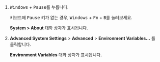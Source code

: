 1. <kbd>Windows</kbd> + <kbd>Pause</kbd>를 누릅니다.

   키보드에 <kbd>Pause</kbd> 키가 없는 경우, <kbd>Windows</kbd> + <kbd>Fn</kbd> + <kbd>B</kbd>를 눌러보세요.

   **System > About** 대화 상자가 표시됩니다.

2. **Advanced System Settings** <span aria-label="and then">></span> **Advanced** <span aria-label="and">></span> **Environment Variables...** 를 클릭합니다.

   **Environment Variables** 대화 상자가 표시됩니다.